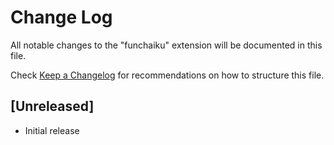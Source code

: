 # Change Log

All notable changes to the "funchaiku" extension will be documented in this file.

Check [Keep a Changelog](http://keepachangelog.com/) for recommendations on how to structure this file.

## [Unreleased]

- Initial release